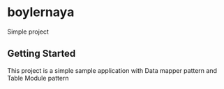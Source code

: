 # boylernaya

Simple project 

## Getting Started

This project is a simple sample application with Data mapper pattern and Table Module pattern